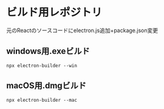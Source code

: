 # ビルド用レポジトリ
元のReactのソースコードにelectron.js追加+package.json変更

## windows用.exeビルド
```
npx electron-builder --win
```
## macOS用.dmgビルド
```
npx electron-builder --mac
```
